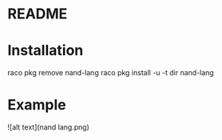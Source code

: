 # README

# Installation

raco pkg remove nand-lang
raco pkg install -u -t dir nand-lang


# Example

![alt text](nand lang.png)
